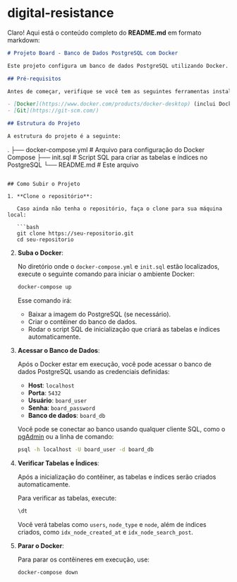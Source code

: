 # digital-resistance

Claro! Aqui está o conteúdo completo do **README.md** em formato markdown:

```markdown
# Projeto Board - Banco de Dados PostgreSQL com Docker

Este projeto configura um banco de dados PostgreSQL utilizando Docker. Ele cria as tabelas e índices necessários para o funcionamento do sistema, como a tabela `users`, `node_type`, e `node`, além de configurar índices para otimizar a busca e o autocomplete.

## Pré-requisitos

Antes de começar, verifique se você tem as seguintes ferramentas instaladas:

- [Docker](https://www.docker.com/products/docker-desktop) (inclui Docker Compose)
- [Git](https://git-scm.com/)

## Estrutura do Projeto

A estrutura do projeto é a seguinte:

```
.
├── docker-compose.yml  # Arquivo para configuração do Docker Compose
├── init.sql            # Script SQL para criar as tabelas e índices no PostgreSQL
└── README.md           # Este arquivo
```

## Como Subir o Projeto

1. **Clone o repositório**:

   Caso ainda não tenha o repositório, faça o clone para sua máquina local:

   ```bash
   git clone https://seu-repositorio.git
   cd seu-repositorio
   ```

2. **Suba o Docker**:

   No diretório onde o `docker-compose.yml` e `init.sql` estão localizados, execute o seguinte comando para iniciar o ambiente Docker:

   ```bash
   docker-compose up
   ```

   Esse comando irá:

   - Baixar a imagem do PostgreSQL (se necessário).
   - Criar o contêiner do banco de dados.
   - Rodar o script SQL de inicialização que criará as tabelas e índices automaticamente.

3. **Acessar o Banco de Dados**:

   Após o Docker estar em execução, você pode acessar o banco de dados PostgreSQL usando as credenciais definidas:

   - **Host**: `localhost`
   - **Porta**: `5432`
   - **Usuário**: `board_user`
   - **Senha**: `board_password`
   - **Banco de dados**: `board_db`

   Você pode se conectar ao banco usando qualquer cliente SQL, como o [pgAdmin](https://www.pgadmin.org/) ou a linha de comando:

   ```bash
   psql -h localhost -U board_user -d board_db
   ```

4. **Verificar Tabelas e Índices**:

   Após a inicialização do contêiner, as tabelas e índices serão criados automaticamente.

   Para verificar as tabelas, execute:

   ```sql
   \dt
   ```

   Você verá tabelas como `users`, `node_type` e `node`, além de índices criados, como `idx_node_created_at` e `idx_node_search_post`.

5. **Parar o Docker**:

   Para parar os contêineres em execução, use:

   ```bash
   docker-compose down
   ```
